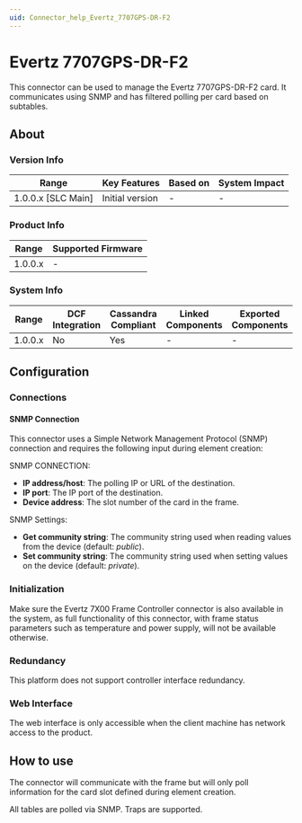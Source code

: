```yaml
---
uid: Connector_help_Evertz_7707GPS-DR-F2
---
```


# Evertz 7707GPS-DR-F2

This connector can be used to manage the Evertz 7707GPS-DR-F2 card. It communicates using SNMP and has filtered polling per card based on subtables.

## About

### Version Info

| Range                | Key Features     | Based on     | System Impact     |
|----------------------|------------------|--------------|-------------------|
| 1.0.0.x \[SLC Main\] | Initial version  | \-           | \-                |

### Product Info

| Range     | Supported Firmware     |
|-----------|------------------------|
| 1.0.0.x   | \-                     |

### System Info

| Range     | DCF Integration     | Cassandra Compliant     | Linked Components     | Exported Components     |
|-----------|---------------------|-------------------------|-----------------------|-------------------------|
| 1.0.0.x   | No                  | Yes                     | \-                    | \-                      |

## Configuration

### Connections

#### SNMP Connection

This connector uses a Simple Network Management Protocol (SNMP) connection and requires the following input during element creation:

SNMP CONNECTION:

- **IP address/host**: The polling IP or URL of the destination.
- **IP port**: The IP port of the destination.
- **Device address**: The slot number of the card in the frame.

SNMP Settings:

- **Get community string**: The community string used when reading values from the device (default: *public*).
- **Set community string**: The community string used when setting values on the device (default: *private*).

### Initialization

Make sure the Evertz 7X00 Frame Controller connector is also available in the system, as full functionality of this connector, with frame status parameters such as temperature and power supply, will not be available otherwise.

### Redundancy

This platform does not support controller interface redundancy.

### Web Interface

The web interface is only accessible when the client machine has network access to the product.

## How to use

The connector will communicate with the frame but will only poll information for the card slot defined during element creation.

All tables are polled via SNMP. Traps are supported.
